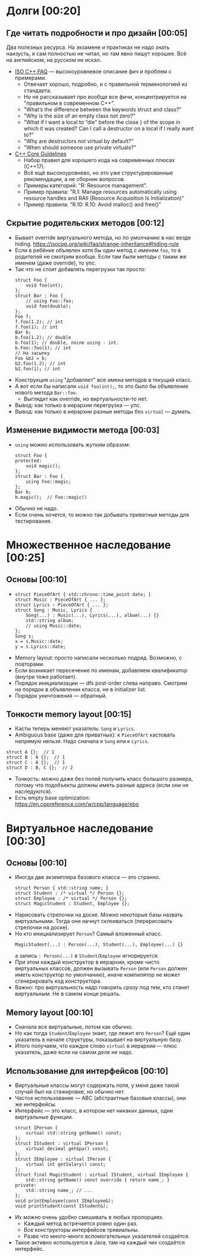 # Долги [00:20]
## Где читать подробности и про дизайн [00:05]
Два полезных ресурса.
На экзамене и практиках не надо знать наизусть, я сам полностью не читал, но там явно пишут хорошее.
Всё на английском, на русском не искал.

* [ISO C++ FAQ](https://isocpp.org/wiki/faq) — высокоуровневое описание фич и проблем с примерами.
  * Отвечает хорошо, подробно, и с правильной терминологией из стандарта.
  * Но не рассказывает про вообще все фичи, концентрируется на "правильном в современном C++".
  * "What’s the difference between the keywords struct and class?"
  * "Why is the size of an empty class not zero?"
  * "What if I want a local to “die” before the close } of the scope in which it was created? Can I call a destructor on a local if I really want to?"
  * "Why are destructors not virtual by default?"
  * "When should someone use private virtuals?"
* [C++ Core Guidelines](http://isocpp.github.io/CppCoreGuidelines/CppCoreGuidelines)
  * Набор правил для хорошего кода на современных плюсах (С++17).
  * Всё ещё высокоуровнево, но это уже структурированные рекомендации, а не сборник вопросов.
  * Примеры категорий: "R: Resource management".
  * Пример правила: "R.1: Manage resources automatically using resource handles and RAII (Resource Acquisition Is Initialization)"
  * Пример правила: "R.10: R.10: Avoid malloc() and free()"

## Скрытие родительских методов [00:12]
* Бывает override виртуального метода, но по умолчанию в нас везде hiding.
  https://isocpp.org/wiki/faq/strange-inheritance#hiding-rule
* Если в ребёнке объявлен хотя бы один метод с именем `foo`,
  то в родителей не смотрим вообще.
  Если там были методы с таким же именем (даже override), то упс.
* Так что не стоит добавлять перегрузки так просто:
  ```
  struct Foo {
      void foo(int);
  };
  struct Bar : Foo {
      // using Foo::foo;
      void foo(double);
  };
  Foo f;
  f.foo(1.2); // int
  f.foo(1); // int
  Bar b;
  b.foo(1.2); // double
  b.foo(1); // double, после using - int.
  b.Foo::foo(1); // int
  // На засыпку
  Foo &b2 = b;
  b2.foo(1.2); // int
  b2.foo(1); // int
  ```
* Конструкция `using` "добавляет" все имена методов в текущий класс.
* А вот если бы написали `void foo(int);`, то это было бы объявление
  нового метода `Bar::foo`.
  * Выглядит как override, но виртуальности-то нет.
* Вывод: как только в иерархии перегрузка — упс.
* Вывод: как только в иерархии разные методы без `virtual` — думать.

## Изменение видимости метода [00:03]
* `using` можно использовать жутким образом:
  ```
  struct Foo {
  protected:
      void magic();
  };
  struct Bar : Foo {
      using Foo::magic;
  };
  Bar b;
  b.magic();  // Foo::magic()
  ```
* Обычно не надо.
* Если очень хочется, то можно так добывать приватные методы для тестирования.

# Множественное наследование [00:25]
## Основы [00:10]
* ```
  struct PieceOfArt { std::chrono::time_point date; }
  struct Music : PieceOfArt { ... };
  struct Lyrics : PieceOfArt { ... };
  struct Song : Music, Lyrics {
      Song(...) : Music(...), Lyrics(...), album(...) {}
      std::string album;
      // using Music::date;
  };
  Song s;
  x = s.Music::date;
  y = s.Lyrics::date;
  ```
* Memory layout: просто написали несколько подряд.
  Возможно, с повторами.
* Если возникает пересечение по именам, добавляем квалификатор
  (внутри тоже работает).
* Порядок инициализации — dfs post-order слева направо.
  Смотрим на порядок в объявлении класса, не в initializer list.
* Порядок уничтожения — обратный.

## Тонкости memory layout [00:15]
* Касты теперь меняют указатель: `Song` и `Lyrics`.
* Ambiguous base (даже для приватных): к `PieceOfArt` кастовать напрямую нельзя.
  Надо сначала к `Song` или к `Lyrics`.

```
struct A {};  // 1
struct B : A {};  // 1
struct C : A {};  // 1
struct D : B, C {};  // 2
```

* Тонкость: можно даже без полей получить класс большого размера,
  потому что подобъекты должны иметь разные адреса
  (если они не наследуются).
* Есть empty base optimization:
  https://en.cppreference.com/w/cpp/language/ebo

# Виртуальное наследование [00:30]
## Основы [00:10]
* Иногда две экземпляра базового класса — это странно.
  ```
  struct Person { std::string name; }
  struct Student : /* virtual */ Person {};
  struct Employee : /* virtual */ Person {};
  struct MagicStudent : Student, Employee {};
  ```
* Нарисовать стрелочки на доске.
  Можно некоторые базы назвать виртуальными.
  Тогда они начнут склеиваться (перерисовать стрелочки на доске).
* Но кто инициализирует `Person`? Самый вложенный класс.
  ```
  MagicStudent(...) : Person(...), Student(...), Employee(...) {}
  ```
  а запись `: Person(...)` в `Student`/`Employee` игнорируется.
* При этом каждый конструктор в иерархии, кроме чисто виртуальных
  классов, должен вызывать `Person` (или `Person` должен иметь конструктор по умолчанию),
  иначе компилятор не может сгенерировать код конструктора.
* Важно: про виртуальность надо говорить _сразу под_ тем, кто станет виртуальным.
  Не в самом конце решать.

## Memory layout [00:10]
* Сначала все виртуальные, потом как обычно.
* Но как тогда `Student`/`Employee` знает, где лежит его `Person`?
  Ещё один указатель в начале структуры, показывает на виртуальную базу.
* Итого получаем, что каждое слово `virtual` в иерархии — плюс указатель,
  даже если на самом деле не надо.

## Использование для интерфейсов [00:10]
* Виртуальные классы могут содержать поля, у меня даже
  такой случай был на стажировке, но обычно нет.
* Частое использование — ABC (абстрактные базовые классы), они же интерфейсы.
* Интерфейc — это класс, в котором нет никаких данных, одни виртуальные функции.
  ```
  struct IPerson {
      virtual std::string getName() const;
  };
  struct IStudent : virtual IPerson {
      virtual decimal getGpa() const;
  };
  struct IEmployee : virtual IPerson {
      virtual int getSalary() const;
  };
  struct final MagicStudent : virtual IStudent, virtual IEmployee {
      std::string getName() const override { return name_; }
  private:
      std::string name_; // ...
  };
  void printEmployee(const IEmployee&);
  void printStudent(const IStudent&);
  ```
* Их можно очень удобно смешивать в любых пропорциях.
  * Каждый метод встречается ровно один раз.
  * Все конструкторы интерфейсов тривиальны.
  * Разве что много-много вспомогательных указателей создаётся.
* Такое активно используется в Java, там на каждый чих создаётся интерфейс.
